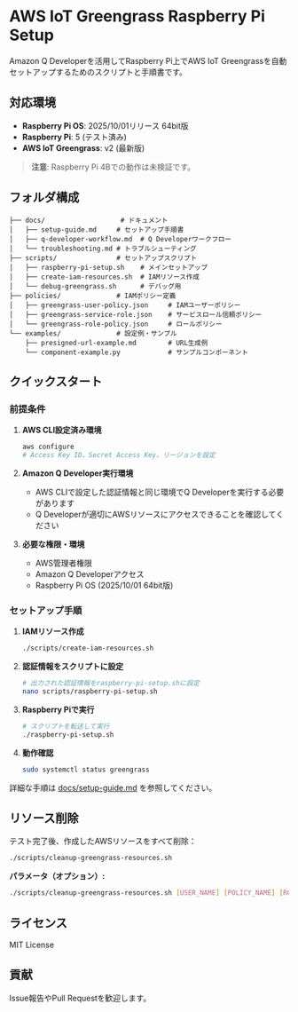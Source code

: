 # AWS IoT Greengrass Raspberry Pi Setup

Amazon Q Developerを活用してRaspberry Pi上でAWS IoT Greengrassを自動セットアップするためのスクリプトと手順書です。

## 対応環境

- **Raspberry Pi OS**: 2025/10/01リリース 64bit版
- **Raspberry Pi**: 5 (テスト済み)
- **AWS IoT Greengrass**: v2 (最新版)

> **注意**: Raspberry Pi 4Bでの動作は未検証です。

## フォルダ構成

```
├── docs/                   # ドキュメント
│   ├── setup-guide.md     # セットアップ手順書
│   ├── q-developer-workflow.md  # Q Developerワークフロー
│   └── troubleshooting.md # トラブルシューティング
├── scripts/               # セットアップスクリプト
│   ├── raspberry-pi-setup.sh    # メインセットアップ
│   ├── create-iam-resources.sh  # IAMリソース作成
│   └── debug-greengrass.sh      # デバッグ用
├── policies/              # IAMポリシー定義
│   ├── greengrass-user-policy.json     # IAMユーザーポリシー
│   ├── greengrass-service-role.json    # サービスロール信頼ポリシー
│   └── greengrass-role-policy.json     # ロールポリシー
└── examples/              # 設定例・サンプル
    ├── presigned-url-example.md        # URL生成例
    └── component-example.py            # サンプルコンポーネント
```

## クイックスタート

### 前提条件

1. **AWS CLI設定済み環境**
   ```bash
   aws configure
   # Access Key ID、Secret Access Key、リージョンを設定
   ```

2. **Amazon Q Developer実行環境**
   - AWS CLIで設定した認証情報と同じ環境でQ Developerを実行する必要があります
   - Q Developerが適切にAWSリソースにアクセスできることを確認してください

3. **必要な権限・環境**
   - AWS管理者権限
   - Amazon Q Developerアクセス
   - Raspberry Pi OS (2025/10/01 64bit版)

### セットアップ手順

1. **IAMリソース作成**
   ```bash
   ./scripts/create-iam-resources.sh
   ```

2. **認証情報をスクリプトに設定**
   ```bash
   # 出力された認証情報をraspberry-pi-setup.shに設定
   nano scripts/raspberry-pi-setup.sh
   ```

3. **Raspberry Piで実行**
   ```bash
   # スクリプトを転送して実行
   ./raspberry-pi-setup.sh
   ```

4. **動作確認**
   ```bash
   sudo systemctl status greengrass
   ```

詳細な手順は [docs/setup-guide.md](docs/setup-guide.md) を参照してください。

## リソース削除

テスト完了後、作成したAWSリソースをすべて削除：

```bash
./scripts/cleanup-greengrass-resources.sh
```

**パラメータ（オプション）:**
```bash
./scripts/cleanup-greengrass-resources.sh [USER_NAME] [POLICY_NAME] [ROLE_NAME] [BUCKET_PREFIX]
```

## ライセンス

MIT License

## 貢献

Issue報告やPull Requestを歓迎します。